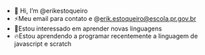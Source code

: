 -  👋 Hi, I’m @erikestoqueiro
- ⚡Meu email para contato e @erik.estoqueiro@escola.pr.gov.br
- 🌙Estou interessado em aprender novas linguagens 
- 🔥Estou aprendendo a programar recentemente a linguagem de javascript e scratch 
